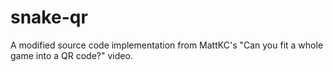 # snake-qr
A modified source code implementation from MattKC's "Can you fit a whole game into a QR code?" video.
